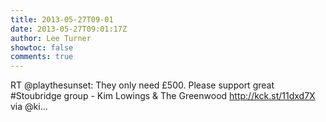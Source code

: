 ```yaml
---
title: 2013-05-27T09-01
date: 2013-05-27T09:01:17Z
author: Lee Turner
showtoc: false
comments: true
---
```


RT @playthesunset: They only need £500. Please support great #Stoubridge group - Kim Lowings &amp; The Greenwood http://kck.st/11dxd7X via @ki…

